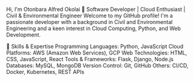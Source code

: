 Hi, I'm Otonbara Alfred Okolai 👋
Software Developer | Cloud Enthusiast | Civil & Environmental Engineer
Welcome to my GitHub profile! I'm a passionate developer with a background in Civil and Environmental Engineering and a keen interest in Cloud Computing, Python, and Web Development.

🚀 Skills & Expertise
Programming Languages: Python, JavaScript
Cloud Platforms: AWS (Amazon Web Services), GCP
Web Technologies: HTML, CSS, JavaScript, React
Tools & Frameworks: Flask, Django, Node.js
Databases: MySQL, MongoDB
Version Control: Git, GitHub
Others: CI/CD, Docker, Kubernetes, REST APIs

